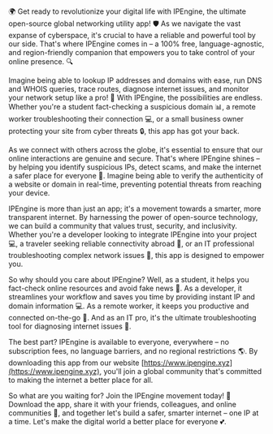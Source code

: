 🌍 Get ready to revolutionize your digital life with IPEngine, the ultimate open-source global networking utility app! 🛡️ As we navigate the vast expanse of cyberspace, it's crucial to have a reliable and powerful tool by our side. That's where IPEngine comes in – a 100% free, language-agnostic, and region-friendly companion that empowers you to take control of your online presence. 🔍

Imagine being able to lookup IP addresses and domains with ease, run DNS and WHOIS queries, trace routes, diagnose internet issues, and monitor your network setup like a pro! 📡 With IPEngine, the possibilities are endless. Whether you're a student fact-checking a suspicious domain 📊, a remote worker troubleshooting their connection 💻, or a small business owner protecting your site from cyber threats 🔒, this app has got your back.

As we connect with others across the globe, it's essential to ensure that our online interactions are genuine and secure. That's where IPEngine shines – by helping you identify suspicious IPs, detect scams, and make the internet a safer place for everyone 🚀. Imagine being able to verify the authenticity of a website or domain in real-time, preventing potential threats from reaching your device.

IPEngine is more than just an app; it's a movement towards a smarter, more transparent internet. By harnessing the power of open-source technology, we can build a community that values trust, security, and inclusivity. Whether you're a developer looking to integrate IPEngine into your project 💻, a traveler seeking reliable connectivity abroad 🛫️, or an IT professional troubleshooting complex network issues 🔧, this app is designed to empower you.

So why should you care about IPEngine? Well, as a student, it helps you fact-check online resources and avoid fake news 📰. As a developer, it streamlines your workflow and saves you time by providing instant IP and domain information 💻. As a remote worker, it keeps you productive and connected on-the-go 💼. And as an IT pro, it's the ultimate troubleshooting tool for diagnosing internet issues 🔧.

The best part? IPEngine is available to everyone, everywhere – no subscription fees, no language barriers, and no regional restrictions 🌎. By downloading this app from our website [https://www.ipengine.xyz](https://www.ipengine.xyz), you'll join a global community that's committed to making the internet a better place for all.

So what are you waiting for? Join the IPEngine movement today! 🚀 Download the app, share it with your friends, colleagues, and online communities 👥, and together let's build a safer, smarter internet – one IP at a time. Let's make the digital world a better place for everyone 💕.